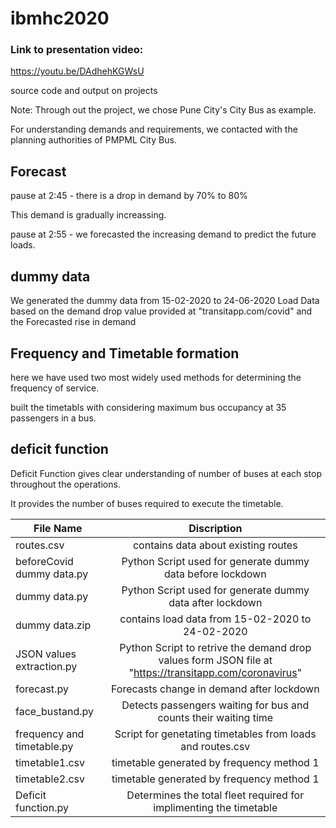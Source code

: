 # ibmhc2020

### Link to presentation video: 
https://youtu.be/DAdhehKGWsU

source code and output on projects

Note:
Through out the project, we chose Pune City's City Bus as example.


For understanding demands and requirements, we contacted with the planning authorities of PMPML City Bus. 

## Forecast 
pause at 2:45 - there is a drop in demand by 70% to 80%  

This demand is gradually increassing. 

pause at 2:55 - we forecasted the increasing demand to predict the future loads. 
 

## dummy data 

We generated the dummy data from 15-02-2020 to 24-06-2020 
Load Data based on the demand drop value provided at "transitapp.com/covid" and the Forecasted rise in demand 




## Frequency and Timetable formation

here we have used two most widely used methods for determining the frequency of service.

built the timetabls with considering maximum bus occupancy at 35 passengers in a bus.


## deficit function 

Deficit Function gives clear understanding of number of buses at each stop throughout the operations. 

It provides the number of buses required to execute the timetable.

| File Name                 | Discription             | 
|---------------------------|:-----------------------:|
| routes.csv                |contains data about existing routes|
| beforeCovid dummy data.py | Python Script used for generate dummy data before lockdown |
| dummy data.py             | Python Script used for generate dummy data after lockdown | 
| dummy data.zip            |contains load data from 15-02-2020 to 24-02-2020 |
| JSON values extraction.py | Python Script to retrive the demand drop values form JSON file at "https://transitapp.com/coronavirus"|
| forecast.py               |Forecasts change in demand after lockdown|
| face_bustand.py           |Detects passengers waiting for bus and counts their waiting time |
| frequency and timetable.py|Script for genetating timetables from loads and routes.csv|
| timetable1.csv            |timetable generated by frequency method 1|
| timetable2.csv            |timetable generated by frequency method 1|
| Deficit function.py       |Determines the total fleet required for implimenting the timetable|
